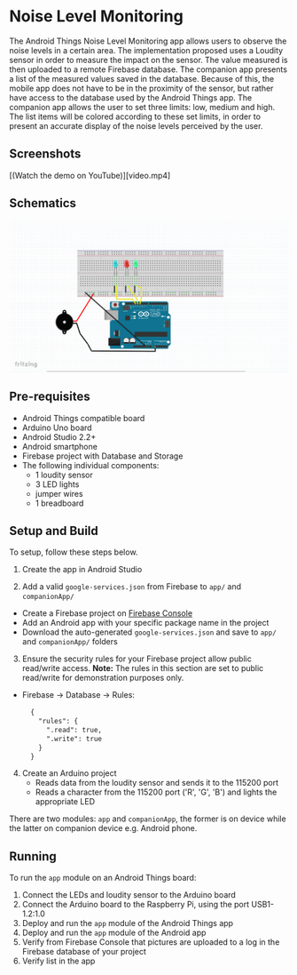# Noise Level Monitoring

The Android Things Noise Level Monitoring app allows users to observe the noise levels in a certain area.
The implementation proposed uses a Loudity sensor in order to measure the impact on the sensor. The value measured is then uploaded to a remote Firebase database.
The companion app presents a list of the measured values saved in the database. Because of this, the mobile app does not have to be in the proximity of the sensor, but rather have access to the database used by the Android Things app.
The companion app allows the user to set three limits: low, medium and high. The list items will be colored according to these set limits, in order to present an accurate display of the noise levels perceived by the user. 

## Screenshots

[(Watch the demo on YouTube)][video.mp4]

## Schematics

![Schematics](schematics.png)

## Pre-requisites

- Android Things compatible board
- Arduino Uno board
- Android Studio 2.2+
- Android smartphone
- Firebase project with Database and Storage
- The following individual components:
    - 1 loudity sensor
	- 3 LED lights
    - jumper wires
    - 1 breadboard

## Setup and Build

To setup, follow these steps below.

1. Create the app in Android Studio

2.  Add a valid `google-services.json` from Firebase to `app/` and
    `companionApp/`
  - Create a Firebase project on [Firebase Console](https://console.firebase.google.com)
  - Add an Android app with your specific package name in the project
  - Download the auto-generated `google-services.json` and save to `app/` and `companionApp/` folders

3.  Ensure the security rules for your Firebase project allow public read/write
    access. **Note:** The rules in this section are set to public read/write for
    demonstration purposes only.
  - Firebase -> Database -> Rules:

          {
            "rules": {
              ".read": true,
              ".write": true
            }
          }

4. Create an Arduino project
	- Reads data from the loudity sensor and sends it to the 115200 port
	- Reads a character from the 115200 port ('R', 'G', 'B') and lights the appropriate LED


There are two modules: `app` and `companionApp`, the former is on device while the latter on
companion device e.g. Android phone.

## Running

To run the `app` module on an Android Things board:

1. Connect the LEDs and loudity sensor to the Arduino board
2. Connect the Arduino board to the Raspberry Pi, using the port USB1-1.2:1.0
3. Deploy and run the `app` module of the Android Things app
4. Deploy and run the `app` module of the Android app 
5. Verify from Firebase Console that pictures are uploaded to a log in the Firebase database
   of your project
6. Verify list in the app
